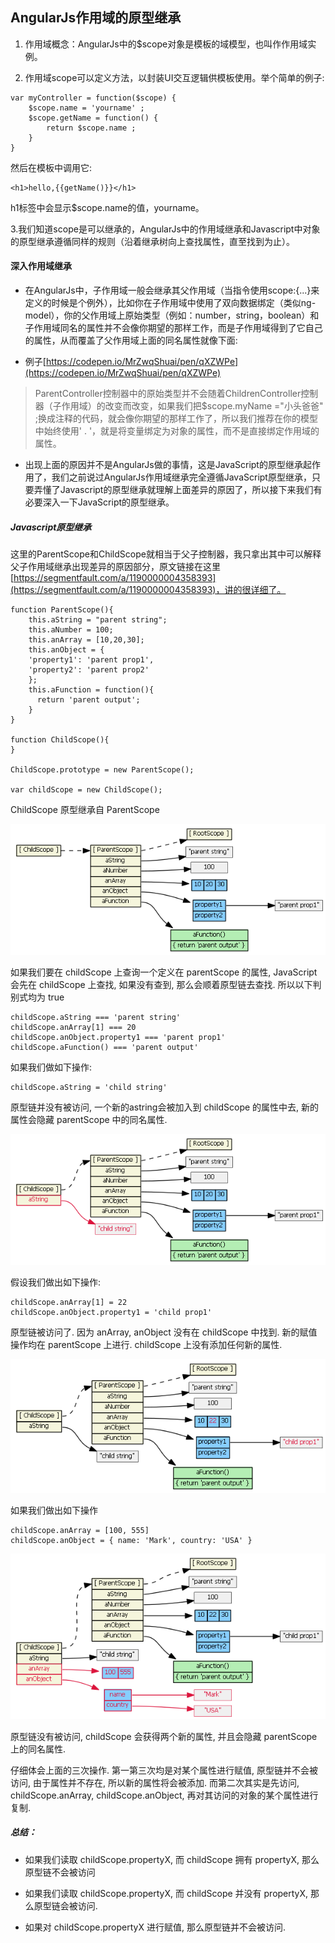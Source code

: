 ## AngularJs作用域的原型继承

1. 作用域概念：AngularJs中的$scope对象是模板的域模型，也叫作作用域实例。

2. 作用域scope可以定义方法，以封装UI交互逻辑供模板使用。举个简单的例子:

```
var myController = function($scope) {
    $scope.name = 'yourname' ;
    $scope.getName = function() {
        return $scope.name ;
    }
}
```

然后在模板中调用它:

```
<h1>hello,{{getName()}}</h1>
```

h1标签中会显示$scope.name的值，yourname。

3.我们知道scope是可以继承的，AngularJs中的作用域继承和Javascript中对象的原型继承遵循同样的规则（沿着继承树向上查找属性，直至找到为止）。

#### 深入作用域继承

* 在AngularJs中，子作用域一般会继承其父作用域（当指令使用scope:{...}来定义的时候是个例外），比如你在子作用域中使用了双向数据绑定（类似ng-model），你的父作用域上原始类型（例如：number，string，boolean）和子作用域同名的属性并不会像你期望的那样工作，而是子作用域得到了它自己的属性，从而覆盖了父作用域上面的同名属性就像下面:

* 例子[https://codepen.io/MrZwqShuai/pen/qXZWPe](https://codepen.io/MrZwqShuai/pen/qXZWPe)

> ParentController控制器中的原始类型并不会随着ChildrenController控制器（子作用域）的改变而改变，如果我们把$scope.myName ="小头爸爸" ;换成注释的代码，就会像你期望的那样工作了，所以我们推荐在你的模型中始终使用' . '，就是将变量绑定为对象的属性，而不是直接绑定作用域的属性。

* 出现上面的原因并不是AngularJs做的事情，这是JavaScript的原型继承起作用了，我们之前说过AngularJs作用域继承完全遵循JavaScript原型继承，只要弄懂了Javascript的原型继承就理解上面差异的原因了，所以接下来我们有必要深入一下JavaScript的原型继承。

##### Javascript原型继承

这里的ParentScope和ChildScope就相当于父子控制器，我只拿出其中可以解释父子作用域继承出现差异的原因部分，原文链接在这里[https://segmentfault.com/a/1190000004358393](https://segmentfault.com/a/1190000004358393)，讲的很详细了。

```
function ParentScope(){
    this.aString = "parent string";
    this.aNumber = 100;
    this.anArray = [10,20,30];
    this.anObject = {
    'property1': 'parent prop1',
    'property2': 'parent prop2' 
    };
    this.aFunction = function(){ 
      return 'parent output'; 
    }
}

function ChildScope(){    
}

ChildScope.prototype = new ParentScope();

var childScope = new ChildScope();
```

ChildScope 原型继承自 ParentScope

![](/assets/2810593304-56a4ca9accb89_articlex.png)

如果我们要在 childScope 上查询一个定义在 parentScope 的属性, JavaScript 会先在 childScope 上查找, 如果没有查到, 那么会顺着原型链去查找. 所以以下判别式均为 true

```
childScope.aString === 'parent string'
childScope.anArray[1] === 20
childScope.anObject.property1 === 'parent prop1'
childScope.aFunction() === 'parent output'
```

如果我们做如下操作:

```
childScope.aString = 'child string'
```

原型链并没有被访问, 一个新的astring会被加入到 childScope 的属性中去, 新的属性会隐藏 parentScope 中的同名属性.

![](/assets/3584488447-56a4cab6b7f25_articlex.png)

假设我们做出如下操作:

```
childScope.anArray[1] = 22
childScope.anObject.property1 = 'child prop1'
```

原型链被访问了. 因为 anArray, anObject 没有在 childScope 中找到. 新的赋值操作均在 parentScope 上进行. childScope 上没有添加任何新的属性.

![](/assets/2529754630-56a4cacdaf2ea_articlex.png)

如果我们做出如下操作

```
childScope.anArray = [100, 555]
childScope.anObject = { name: 'Mark', country: 'USA' }
```

![](/assets/1674980122-56a4cadf44380_articlex.png)



原型链没有被访问, childScope 会获得两个新的属性, 并且会隐藏 parentScope 上的同名属性.

仔细体会上面的三次操作. 第一第三次均是对某个属性进行赋值, 原型链并不会被访问, 由于属性并不存在, 所以新的属性将会被添加. 而第二次其实是先访问, childScope.anArray, childScope.anObject, 再对其访问的对象的某个属性进行复制.

##### 总结：

* 如果我们读取 childScope.propertyX, 而 childScope 拥有 propertyX, 那么原型链不会被访问

* 如果我们读取 childScope.propertyX, 而 childScope 并没有 propertyX, 那么原型链会被访问.

* 如果对 childScope.propertyX 进行赋值, 那么原型链并不会被访问.



